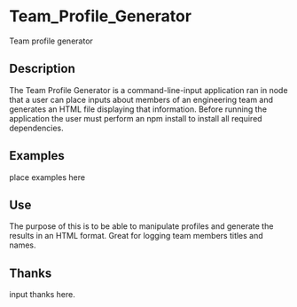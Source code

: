 # Team_Profile_Generator
Team profile generator

## Description
The Team Profile Generator is a command-line-input application ran in node that a user can place inputs about members of an engineering team and generates an HTML file displaying that information. Before running the application the user must perform an npm install to install all required dependencies.

## Examples
place examples here

## Use
The purpose of this is to be able to manipulate profiles and generate the results in an HTML format. Great for logging team members titles and names. 

## Thanks
input thanks here. 